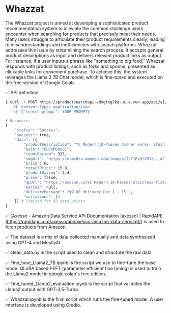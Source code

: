 # Whazzat

The Whazzat project is aimed at developing a sophisticated product recommendation system to alleviate the common challenge users encounter when searching for products that precisely meet their needs. Many users struggle to articulate their product requirements clearly, leading to misunderstandings and inefficiencies with search platforms. Whazzat addresses this issue by streamlining the search process. It accepts general product descriptions as input and delivers relevant product links as output. For instance, if a user inputs a phrase like "something to dig food," Whazzat responds with product listings, such as forks and spoons, presented as clickable links for convenient purchase. To achieve this, the system leverages the Llama 2 7B Chat model, which is fine-tuned and executed on the free version of Google Colab.

✅ API definition 
```bash
$ curl -X POST https://productsearchapi-vdvgfog7kq-uc.a.run.app/api/v1/search/product
   -H 'Content-Type: application/json'
   -d '{"search_prompt": YOUR_PROMPT}'
```
```bash
# Response:
{
    "status": "Success",
    "success": true,
    "data": [{
        "productDescription": "YC Modern 10-Pieces Dinner Forks, Stainless Steel Flatware Dinner Forks (#1 Forks)",
        "asin": "B078MQQVQ1",
        "countReview": 325,
        "imgUrl": "https://m.media-amazon.com/images/I/71PyQ+VMJzL._AC_UL320_.jpg",
        "price": 6,
        "retailPrice": 15.9,
        "productRating": 4.4,
        "prime": false,
        "dpUrl": "https://amazon.ca/YC-Modern-10-Pieces-Stainless-Flatware/dp/B078MQQVQ1/ref=sr_1_6?keywords=Fork&qid=1700527298&sr=8-6",
        "series": null,
        "deliveryMessage": "$9.80 delivery Dec 1 - 15 ",
        "variations": []
    }] # limited for 50 data points
}
```

✅ [Axesso - Amazon Data Service API Documentation (axesso) | RapidAPI] (https://rapidapi.com/axesso/api/axesso-amazon-data-service1/) is used to fetch products from Amazon. 

✅ The dataset is a mix of data collected manually and data synthesized using GPT-4 and MostlyAI

✅ clean_data.py is the script used to clean and structure the raw data

✅ Fine_tune_Llama2_7B.ipynb is the script we use to fine-tune the base mode. QLoRA based PEFT (parameter efficient fine tuning) is used to train the Llama2 model in google colab's free edition.

✅ Fine_tuned_Llama2_evaluation.ipynb is the script that validates the Llama2 output with GPT-3.5-Turbo.

✅ Whazzat.ipynb is the final script which runs the fine-tuned model. A user interface is developed using Gradio.


